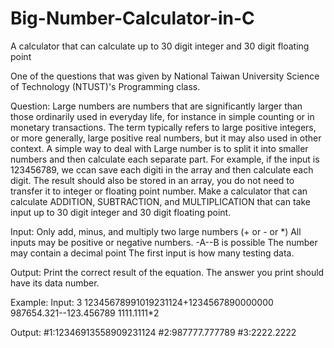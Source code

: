 # Big-Number-Calculator-in-C
A calculator that can calculate up to 30 digit integer and 30 digit floating point

One of the questions that was given by National Taiwan University Science of Technology (NTUST)'s Programming class. 

Question:
Large numbers are numbers that are significantly larger than those ordinarily used in everyday life, for instance in simple counting or in monetary transactions. The term typically refers to large positive integers, or more generally, large positive real numbers, but it may also used in other context. 
A simple way to deal with Large number is to split it into smaller numbers and then calculate each separate part. For example, if the input is 123456789, we ccan save each digiti in the array and then calculate each digit. The result should also be stored in an array, you do not need to transfer it to integer or floating point number. 
Make a calculator that can calculate ADDITION, SUBTRACTION, and MULTIPLICATION that can take input up to 30 digit integer and 30 digit floating point. 

Input:
Only add, minus, and multiply two large numbers (+ or - or *)
All inputs may be positive or negative numbers.
-A--B is possible
The number may contain a decimal point
The first input is how many testing data.

Output:
Print the correct result of the equation.
The answer you print should have its data number.

Example:
Input:
3
12345678991019231124+1234567890000000
987654.321--123.456789
1111.1111*2

Output:
#1:12346913558909231124
#2:987777.777789
#3:2222.2222
